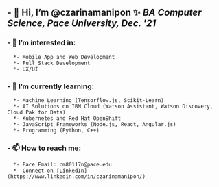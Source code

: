 ## - 👋 Hi, I’m @czarinamanipon ✨ *BA Computer Science, Pace University, Dec. '21*
### - 👀 I’m interested in:
      *- Mobile App and Web Development
      *- Full Stack Development
      *- UX/UI
### - 🌱 I’m currently learning:
      *- Machine Learning (Tensorflow.js, Scikit-Learn)
      *- AI Solutions on IBM Cloud (Watson Assistant, Watson Discovery, Cloud Pak for Data)
      *- Kubernetes and Red Hat OpenShift
      *- JavaScript Frameworks (Node.js, React, Angular.js)
      *- Programming (Python, C++)
### - 📫 **How to reach me:**
      *- Pace Email: cm80117n@pace.edu
      *- Connect on [LinkedIn](https://www.linkedin.com/in/czarinamanipon/)
<!---
czarinamanipon/czarinamanipon is a ✨ special ✨ repository because its `README.md` (this file) appears on your GitHub profile.
You can click the Preview link to take a look at your changes.
--->

